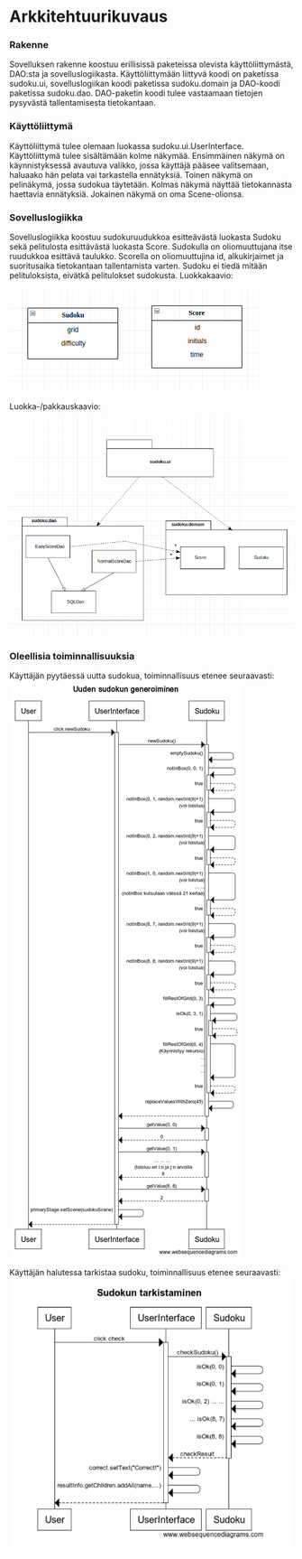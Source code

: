 # Arkkitehtuurikuvaus

### Rakenne
Sovelluksen rakenne koostuu erillisissä paketeissa olevista käyttöliittymästä, DAO:sta ja sovelluslogiikasta.
Käyttöliittymään liittyvä koodi on paketissa sudoku.ui, sovelluslogiikan koodi paketissa sudoku.domain ja DAO-koodi paketissa sudoku.dao.
DAO-paketin koodi tulee vastaamaan tietojen pysyvästä tallentamisesta tietokantaan.

### Käyttöliittymä
Käyttöliittymä tulee olemaan luokassa sudoku.ui.UserInterface.
Käyttöliittymä tulee sisältämään kolme näkymää. Ensimmäinen näkymä on käynnistyksessä avautuva valikko, jossa käyttäjä pääsee valitsemaan, haluaako hän pelata vai tarkastella ennätyksiä.
Toinen näkymä on pelinäkymä, jossa sudokua täytetään.
Kolmas näkymä näyttää tietokannasta haettavia ennätyksiä.
Jokainen näkymä on oma Scene-olionsa.

### Sovelluslogiikka
Sovelluslogiikka koostuu sudokuruudukkoa esitteävästä luokasta Sudoku sekä pelitulosta esittävästä luokasta Score. Sudokulla on oliomuuttujana itse ruudukkoa esittävä taulukko. Scorella on oliomuuttujina id, alkukirjaimet ja suoritusaika tietokantaan tallentamista varten. Sudoku ei tiedä mitään pelituloksista, eivätkä pelitulokset sudokusta. Luokkakaavio:

![Luokkakaavio](https://github.com/fannif/ot-harjoitustyo/blob/master/dokumentaatio/sudokuLuokkakaavio1904.png "Luokkakaavio")

Luokka-/pakkauskaavio:

![Pakkauskaavio](https://github.com/fannif/ot-harjoitustyo/blob/master/dokumentaatio/sudokuPakkauskaavio1904.png "Pakkauskaavio")

### Oleellisia toiminnallisuuksia
Käyttäjän pyytäessä uutta sudokua, toiminnallisuus etenee seuraavasti:
![Uuden sudokun generoiminen](https://github.com/fannif/ot-harjoitustyo/blob/master/dokumentaatio/sudokuSekvenssikaavioUusiSudoku.png "Uuden sudokun generoiminen")

Käyttäjän halutessa tarkistaa sudoku, toiminnallisuus etenee seuraavasti:
![Sudokun tarkistus](https://github.com/fannif/ot-harjoitustyo/blob/master/dokumentaatio/sudokuSekvenssikaavioTarkistus.png "Sudokun tarkistus")

